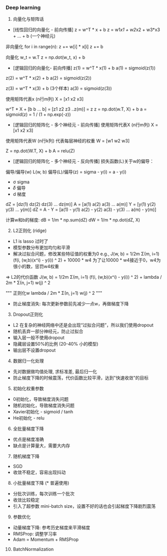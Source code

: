 ### Deep learning
1. 向量化与矩阵话
- [线性回归的向量化 - 前向传播] 
z = w^T * x + b
z = w1*x1 + w2*x2 + w3*x3 + ... + b (一个神经元)

非向量化
for i in range(n):
    z += w[i] * x[i]
z += b

向量化
w_t = w.T
z = np.dot(w_t, x) + b


- [逻辑回归的向量化- 前向传播] 
z(1) = w^T * x(1) + b
a(1) = sigmoid(z(1))

z(2) = w^T * x(2) + b
a(2) = sigmoid(z(2))

z(3) = w^T * x(3) + b (3个样本)
a(3) = sigmoid(z(3))

使用矩阵代表x (n行m列)
X = [x1 x2 x3]

w^T * X + [b b ... b] = [z1 z2 z3 ..z(m)] = z
z = np.dot(w.T, X) + b
a = sigmoid(z) = 1 / (1 + np.exp(-z))


- [逻辑回归的矩阵化 - 多个神经元 - 前向传播] 
使用矩阵代表X (n行m列)
X = [x1 x2 x3]

使用矩阵代表W (n行k列) 代表每层神经的权重
W = [w1 w2 w3]

Z = np.dot(W.T, X) + b
A = relu(Z)

- [逻辑回归的矩阵化 - 多个神经元 - 反向传播] 
损失函数(L)关于w的偏导：

偏导/偏导(w) L(w, b)
偏导(L)/偏导(z) = sigma - y(i) = a - y(i)
* σ sigma
* 𝛿 偏导
* d 梯度

dZ = [dz(1) dz(2) dz(3) ... dz(m)]
A = [a(1) a(2) a(3) ... a(m)]
Y = [y(1) y(2) y(3) ... y(m)]
dZ = A - Y = [a(1) - y(1) a(2) - y(2) a(3) - y(3) ... a(m) - y(m)]

计算w和b的梯度:
dB = 1/m * np.sum(dZ)
dW = 1/m * np.dot(dZ, X)

2. L2正则化 (ridge)
* L1 is lasso 过时了
* 模型参数分布更加均匀和平滑
* 解决过拟合问题，修改某些特征值的权重为0
e.g., J(w, b) = 1/2m Σ(m, i=1) (f(i, (w,b)(x^i) - y(i)) ^ 2) + 10000 * w4
为了让10000 * w4接近于0，w4为很小的数，惩罚w4权重

=> L2的代价函数
J(w, b) = 1/2m Σ(m, i=1) (f(i, (w,b)(x^i) - y(i)) ^ 2) + lambda / 2m * Σ(n, j=1) w(j) ^ 2

""" 正则化w
lambda / 2m * Σ(n, j=1) w(j) ^ 2
"""
* 防止梯度消失: 每次更新参数前先减少一点w，再做梯度下降

3. Dropout正则化
* L2 在复杂的神经网络中还是会出现“过拟合问题”，所以我们使用dropout
* 随机丢弃一部分神经元，防止过拟合
* 输入层一般不使用dropout
* 隐藏层设置50%的比例 (20-40% 小的模型)
* 输出层不设置dropout

4. 数据归一化处理
* 先对数据做均值处理, 求标准差, 最后归一化
* 防止梯度下降的时候震荡，代价函数比较平滑，达到"快速收敛"的目标

5. 初始化权重参数
* 0初始化，导致梯度消失问题
* 随机初始化，导致梯度消失问题
* Xavier初始化 - sigmoid / tanh
* He初始化 - relu

6. 全批量梯度下降
* 优点是梯度准确
* 缺点是计算量大，需要大内存

7. 随机梯度下降
* SGD
* 收敛不稳定，容易出现抖动

8. 小批量梯度下降 (* 普遍使用)
* 分批次训练，每次训练一个批次
* 收敛比较稳定
* 引入了超参数 mini-batch size，设置不好的话也会引起梯度下降剧烈震荡

9. 参数优化
* 动量梯度下降: 参考历史梯度来平滑梯度
* RMSProp: 调整学习率
* Adam = Momentum + RMSProp

10. BatchNormalization
